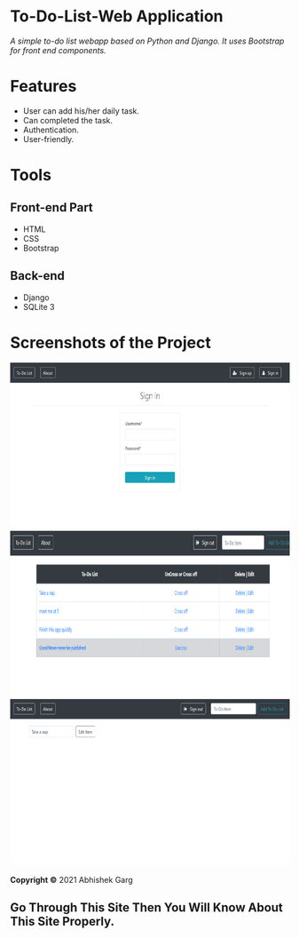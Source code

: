 # To-Do-List-Web Application

*A simple to-do list webapp based on Python and Django. It uses Bootstrap for front end components.*

# Features

* User can add his/her daily task.
* Can completed the task.
* Authentication.
* User-friendly.

# Tools

## Front-end Part

* HTML
* CSS
* Bootstrap

## Back-end

* Django
* SQLite 3

# Screenshots of the Project

<p align="center">
  <img width="660" height="300" src="todo_list/static/images/a.png">
  <img width="660" height="300" src="todo_list/static/images/b.png">
  <img width="660" height="300" src="todo_list/static/images/c.png">

**Copyright ©** 2021 Abhishek Garg

## Go Through This Site Then You Will Know About This Site Properly.
